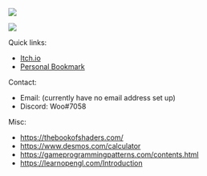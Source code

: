 ![](https://img.itch.zone/aW1nLzk0MTQ0NTIucG5n/original/fpRyRg.png)

![](https://web.archive.org/web/20091027141220/http://www.geocities.com/felinicultura/cat.gif)

Quick links:
- [Itch.io](https://brianwo.itch.io/)
- [Personal Bookmark](https://github.com/brainwo?tab=stars)

Contact:
- Email: (currently have no email address set up)
- Discord: Woo#7058

Misc:
- https://thebookofshaders.com/
- https://www.desmos.com/calculator
- https://gameprogrammingpatterns.com/contents.html
- https://learnopengl.com/Introduction
